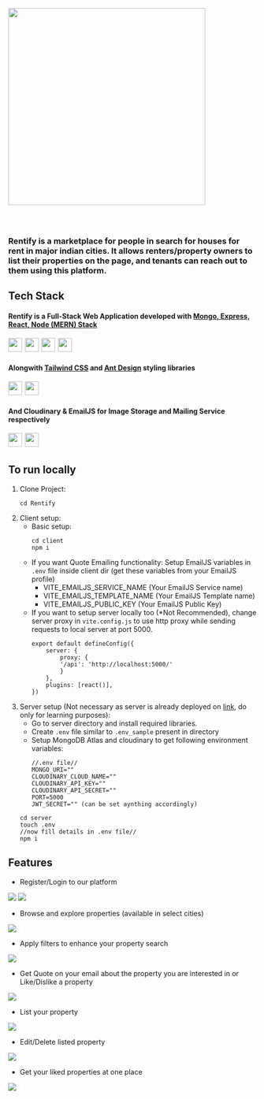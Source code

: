 <img src="./client/src/assets/logofull.png" style="margin-bottom:40px; width:400px"/>

### Rentify is a marketplace for people in search for houses for rent in major indian cities. It allows renters/property owners to list their properties on the page, and tenants can reach out to them using this platform.

## Tech Stack

#### Rentify is a Full-Stack Web Application developed with <ins>Mongo, Express, React, Node (MERN) Stack</ins>
<div style="font-size:20px">
<img width="28" src="https://cdn.simpleicons.org/mongodb/"/>
<img width="28" src="https://cdn.simpleicons.org/express/white"/>
<img width="28" src="https://cdn.simpleicons.org/react/"/>
<img width="28" src="https://cdn.simpleicons.org/nodedotjs/"/>
</div>

#### Alongwith <ins>Tailwind CSS</ins> and <ins>Ant Design</ins> styling libraries
<div style="font-size:20px">
<img width="28" src="https://cdn.simpleicons.org/tailwindcss/"/>
<img width="28" src="https://cdn.simpleicons.org/antdesign/"/>
</div>

#### And Cloudinary & EmailJS for Image Storage and Mailing Service respectively
<div style="font-size:20px">
<img width="28" src="https://cdn.simpleicons.org/cloudinary/"/>
<img width="28" src="https://cdn.simpleicons.org/minutemailer/"/>
</div>

## To run locally
1. Clone Project:
    ```
    cd Rentify
    ```
2. Client setup:
    * Basic setup:
        ```
        cd client
        npm i
        ```
    * If you want Quote Emailing functionality: Setup EmailJS variables in `.env` file inside client dir (get these variables from your EmailJS profile)
        * VITE_EMAILJS_SERVICE_NAME (Your EmailJS Service name)
        * VITE_EMAILJS_TEMPLATE_NAME (Your EmailJS Template name)
        * VITE_EMAILJS_PUBLIC_KEY (Your EmailJS Public Key)
    * If you want to setup server locally too (*Not Recommended), change server proxy in `vite.config.js` to use http proxy while sending requests to local server at port 5000.
        ```
        export default defineConfig({
            server: {
                proxy: {
                '/api': 'http://localhost:5000/'
                }
            },
            plugins: [react()],
        })
        ```
3. Server setup (Not necessary as server is already deployed on [link](https://rentify-server-harshpx.vercel.app), do only for learning purposes):
    * Go to server directory and install required libraries.
    * Create `.env` file similar to `.env_sample` present in directory 
    * Setup MongoDB Atlas and cloudinary to get following environment variables:
        ```
        //.env file//
        MONGO_URI=""
        CLOUDINARY_CLOUD_NAME=""
        CLOUDINARY_API_KEY=""
        CLOUDINARY_API_SECRET=""
        PORT=5000
        JWT_SECRET="" (can be set aynthing accordingly)
        ```
    ```
    cd server
    touch .env
    //now fill details in .env file//
    npm i
    ```


## Features
* Register/Login to our platform<br/>
<img src="./client/src/assets/ss/0.png" style="max-width:700px"/>
<img src="./client/src/assets/ss/00.png" style="max-width:700px"/>

* Browse and explore properties (available in select cities)<br/>
<img src="./client/src/assets/ss/1.png" style="max-width:700px"/> 

* Apply filters to enhance your property search<br/>
<img src="./client/src/assets/ss/5.png" style="max-width:700px"/> 

* Get Quote on your email about the property you are interested in or Like/Dislike a property
<img src="./client/src/assets/ss/3.png" style="max-width:700px"/>

* List your property <br/>
<img src="./client/src/assets/ss/2.png" style="max-width:700px"/> 

* Edit/Delete listed property <br/>
<img src="./client/src/assets/ss/4.png" style="max-width:700px"/> 

* Get your liked properties at one place<br/>
<img src="./client/src/assets/ss/6.png" style="max-width:700px"/> 